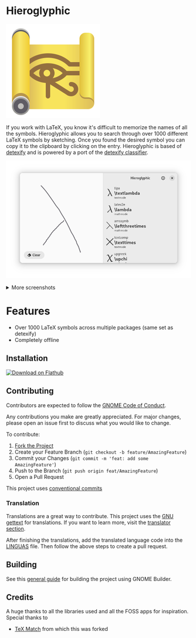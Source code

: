 # Hieroglyphic

![Hieroglyphic](data/icons/io.github.finefindus.Hieroglyphic.svg)

If you work with LaTeX, you know it's difficult to memorize the names of all the symbols. Hieroglyphic allows you to search through over 1000 different LaTeX symbols by sketching. Once you found the desired symbol you can copy it to the clipboard by clicking on the entry. Hieroglyphic is based of [detexify](https://detexify.kirelabs.org/classify.html) and is powered by a port of the [detexify classifier](https://github.com/zoeyfyi/detexify-rust).



![Main Page](data/resources/screenshots/window.png)

<details>
  <summary>More screenshots</summary>

![Placeholder](data/resources/screenshots/placeholder.png)

</details>

# Features

- Over 1000 LaTeX symbols across multiple packages (same set as detexify) 
- Completely offline

## Installation

<a href='https://flathub.org/apps/details/io.github.finefindus.Hieroglyphic'><img width='240' alt='Download on Flathub' src='https://flathub.org/api/badge?locale=en&light'/></a>

## Contributing

Contributors are expected to follow the [GNOME Code of Conduct](https://conduct.gnome.org/).

Any contributions you make are greatly appreciated. For major changes, please open an issue first to discuss what you would like to change.

To contribute:

1. [Fork the Project](https://github.com/FineFindus/Hieroglyphic/fork)
2. Create your Feature Branch (`git checkout -b feature/AmazingFeature`)
3. Commit your Changes (`git commit -m 'feat: add some AmazingFeature'`)
4. Push to the Branch (`git push origin feat/AmazingFeature`)
5. Open a Pull Request

This project uses [conventional commits](https://www.conventionalcommits.org/)

### Translation

Translations are a great way to contribute. This project uses the [GNU gettext](https://www.gnu.org/software/gettext/manual/html_node/index.html#SEC_Contents) for translations. If you want to learn more, visit the [translator section](https://www.gnu.org/software/gettext/manual/html_node/Translators.html#Translators).

After finishing the translations, add the translated language code into the [LINGUAS](po/LINGUAS) file. Then follow the above steps to create a pull request.

## Building

See this [general guide](https://wiki.gnome.org/Newcomers/BuildProject) for building the project using GNOME Builder.

## Credits

A huge thanks to all the libraries used and all the FOSS apps for inspiration. Special thanks to

- [TeX Match](https://github.com/zoeyfyi/TeX-Match) from which this was forked
